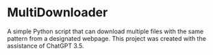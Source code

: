 # MultiDownloader
A simple Python script that can download multiple files with the same pattern from a designated webpage.
This project was created with the assistance of ChatGPT 3.5.
